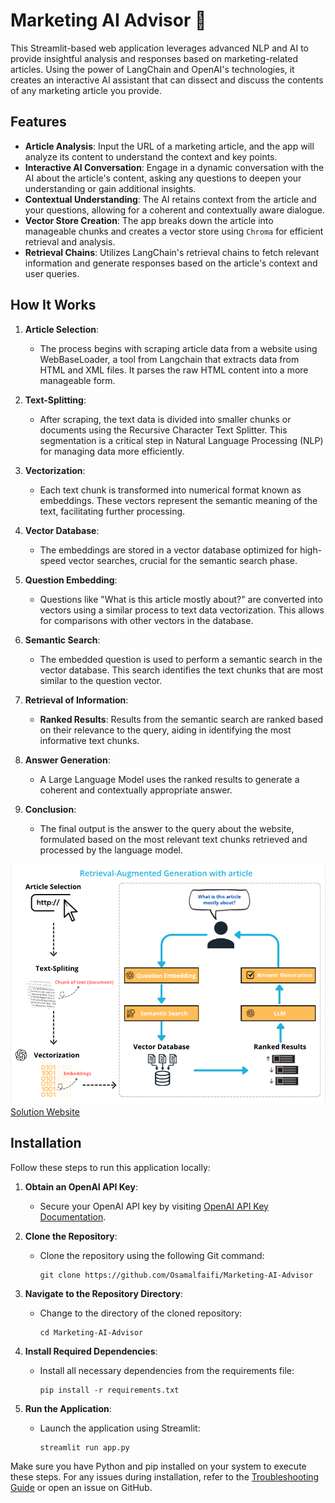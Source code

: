 # Marketing AI Advisor 🎯

This Streamlit-based web application leverages advanced NLP and AI to provide insightful analysis and responses based on marketing-related articles. Using the power of LangChain and OpenAI's technologies, it creates an interactive AI assistant that can dissect and discuss the contents of any marketing article you provide.

## Features

- **Article Analysis**: Input the URL of a marketing article, and the app will analyze its content to understand the context and key points.
- **Interactive AI Conversation**: Engage in a dynamic conversation with the AI about the article's content, asking any questions to deepen your understanding or gain additional insights.
- **Contextual Understanding**: The AI retains context from the article and your questions, allowing for a coherent and contextually aware dialogue.
- **Vector Store Creation**: The app breaks down the article into manageable chunks and creates a vector store using `Chroma` for efficient retrieval and analysis.
- **Retrieval Chains**: Utilizes LangChain's retrieval chains to fetch relevant information and generate responses based on the article's context and user queries.

## How It Works

1. **Article Selection**:
   - The process begins with scraping article data from a website using WebBaseLoader, a tool from Langchain that extracts data from HTML and XML files. It parses the raw HTML content into a more manageable form.

2. **Text-Splitting**:
   - After scraping, the text data is divided into smaller chunks or documents using the Recursive Character Text Splitter. This segmentation is a critical step in Natural Language Processing (NLP) for managing data more efficiently.

3. **Vectorization**:
   - Each text chunk is transformed into numerical format known as embeddings. These vectors represent the semantic meaning of the text, facilitating further processing.

4. **Vector Database**:
   - The embeddings are stored in a vector database optimized for high-speed vector searches, crucial for the semantic search phase.

5. **Question Embedding**:
   - Questions like "What is this article mostly about?" are converted into vectors using a similar process to text data vectorization. This allows for comparisons with other vectors in the database.

6. **Semantic Search**:
   - The embedded question is used to perform a semantic search in the vector database. This search identifies the text chunks that are most similar to the question vector.

7. **Retrieval of Information**:
   - **Ranked Results**: Results from the semantic search are ranked based on their relevance to the query, aiding in identifying the most informative text chunks.

8. **Answer Generation**:
   - A Large Language Model uses the ranked results to generate a coherent and contextually appropriate answer.

9. **Conclusion**:
   - The final output is the answer to the query about the website, formulated based on the most relevant text chunks retrieved and processed by the language model.

![Solution Architecture](docs/Marketing-Project-Report.png)
[Solution Website](https://marketing-ai-advisor.streamlit.app/)
## Installation

Follow these steps to run this application locally:
1. **Obtain an OpenAI API Key**:
   - Secure your OpenAI API key by visiting [OpenAI API Key Documentation](https://help.openai.com/en/articles/4936850-where-do-i-find-my-openai-api-key).

2. **Clone the Repository**:
   - Clone the repository using the following Git command:
     ```
     git clone https://github.com/Osamalfaifi/Marketing-AI-Advisor
     ```

3. **Navigate to the Repository Directory**:
   - Change to the directory of the cloned repository:
     ```
     cd Marketing-AI-Advisor
     ```

4. **Install Required Dependencies**:
   - Install all necessary dependencies from the requirements file:
     ```
     pip install -r requirements.txt
     ```

5. **Run the Application**:
   - Launch the application using Streamlit:
     ```
     streamlit run app.py
     ```

Make sure you have Python and pip installed on your system to execute these steps. For any issues during installation, refer to the [Troubleshooting Guide](#troubleshooting) or open an issue on GitHub.
